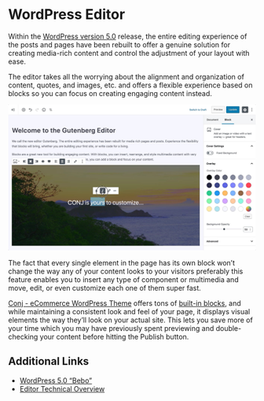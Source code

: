 # WordPress Editor

Within the [WordPress version 5.0](https://wordpress.org/news/2018/12/bebo/) release, the entire editing experience of the posts and pages have been rebuilt to offer a genuine solution for creating media-rich content and control the adjustment of your layout with ease.

The editor takes all the worrying about the alignment and organization of content, quotes, and images, etc. and offers a flexible experience based on blocks so you can focus on creating engaging content instead.

![Conj and the new WordPress Editor "Gutenberg"](img/conj-and-gutenberg-wordpress-editor.jpg)

The fact that every single element in the page has its own block won’t change the way any of your content looks to your visitors preferably this feature enables you to insert any type of component or multimedia and move, edit, or even customize each one of them super fast.

[Conj - eCommerce WordPress Theme](https://themeforest.net/item/conj-ecommerce-wordpress-theme/21935639?ref=mypreview) offers tons of [built-in blocks](https://mypreview.github.io/Conj/#/?id=gutenberg-blocks), and while maintaining a consistent look and feel of your page, it displays visual elements the way they’ll look on your actual site. This lets you save more of your time which you may have previously spent previewing and double-checking your content before hitting the Publish button. 

## Additional Links

* [WordPress 5.0 “Bebo”](https://wordpress.org/news/2018/12/bebo/)
* [Editor Technical Overview](https://make.wordpress.org/core/2017/01/17/editor-technical-overview/)

